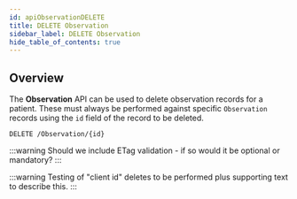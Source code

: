 ```yaml
---
id: apiObservationDELETE
title: DELETE Observation
sidebar_label: DELETE Observation
hide_table_of_contents: true
---
```


## Overview

The **Observation** API can be used to delete observation records for a patient. These must always be performed against specific `Observation` records using the `id` field of the record to be deleted.

```http
DELETE /Observation/{id}
```

:::warning
Should we include ETag validation - if so would it be optional or mandatory?
:::

:::warning
Testing of "client id" deletes to be performed plus supporting text to describe this.
:::
